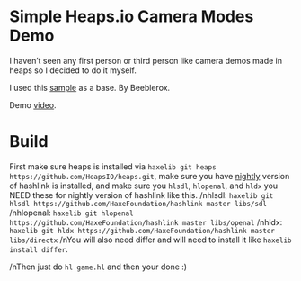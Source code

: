 # Simple Heaps.io Camera Modes Demo
I haven’t seen any first person or third person like camera demos made in heaps so I decided to do it myself.

I used this [sample](https://github.com/nientedidecente/heaps-examples/tree/master/17_heaps_3d_scene) as a base. By Beeblerox.

Demo [video](https://www.youtube.com/watch?v=tkpNVz1c3Ck).

# Build
First make sure heaps is installed via `haxelib git heaps https://github.com/HeapsIO/heaps.git`, make sure you have [nightly](https://github.com/HaxeFoundation/hashlink/releases) version of hashlink is installed, and make sure you `hlsdl`, `hlopenal`, and `hldx` you NEED these for nightly version of hashlink like this.
/nhlsdl:
  `haxelib git hlsdl https://github.com/HaxeFoundation/hashlink master libs/sdl`
/nhlopenal:
  `haxelib git hlopenal https://github.com/HaxeFoundation/hashlink master libs/openal`
/nhldx:
  `haxelib git hldx https://github.com/HaxeFoundation/hashlink master libs/directx`
/nYou will also need differ and will need to install it like `haxelib install differ`.

/nThen just do `hl game.hl` and then your done :)
